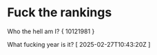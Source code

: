 # Fuck the rankings

Who the hell am I?
{ 10121981 }

What fucking year is it?
[ 2025-02-27T10:43:20Z ]
